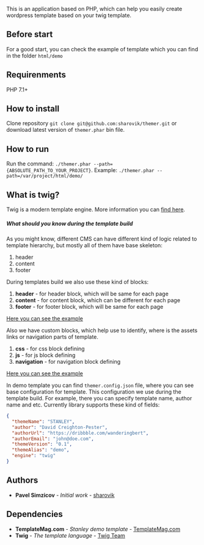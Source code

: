 
This is an application based on PHP, which can help you easily create wordpress template based on your twig template. 

## Before start
For a good start, you can check the example of template which you can find in the folder `html/demo`

## Requirenments
PHP 7.1+

## How to install
Clone repository `git clone git@github.com:sharovik/themer.git` or download latest version of `themer.phar` bin file.

## How to run
Run the command: `./themer.phar --path={ABSOLUTE_PATH_TO_YOUR_PROJECT}`. Example: `./themer.phar --path=/var/project/html/demo/`

## What is twig?
Twig is a modern template engine. More information you can [find here](https://twig.symfony.com).


##### What should you know during the template build
As you might know, different CMS can have different kind of logic related to template hierarchy, but mostly all of them have base skeleton:
1. header
2. content
3. footer

During templates build we also use these kind of blocks:
1. **header** - for header block, which will be same for each page
2. **content** - for content block, which can be different for each page
3. **footer** - for footer block, which will be same for each page

[Here you can see the example](https://github.com/sharovik/themer/blob/master/html/demo/base.html.twig#L1)

Also we have custom blocks, which help use to identify, where is the assets links or navigation parts of template.
1. **css** - for css block defining
2. **js** - for js block defining
3. **navigation** - for navigation block defining

[Here you can see the example](https://github.com/sharovik/themer/blob/master/html/demo/base.html.twig#L14)

In demo template you can find `themer.config.json` file, where you can see base configuration for template. This configuration we use during the template build.
For example, there you can specify template name, author name and etc.
Currently library supports these kind of fields:
```json
{
  "themeName": "STANLEY",
  "author": "David Creighton-Pester",
  "authorUrl": "https://dribbble.com/wanderingbert",
  "authorEmail": "john@doe.com",
  "themeVersion": "0.1",
  "themeAlias": "demo",
  "engine": "twig"
}
```

## Authors
* **Pavel Simzicov** - *Initial work* - [sharovik](https://github.com/sharovik)

## Dependencies
* **TemplateMag.com** - *Stanley demo template* - [TemplateMag.com](https://templatemag.com/stanley-bootstrap-freelancer-template/)
* **Twig** - *The template language* - [Twig Team](https://twig.symfony.com/documentation)
